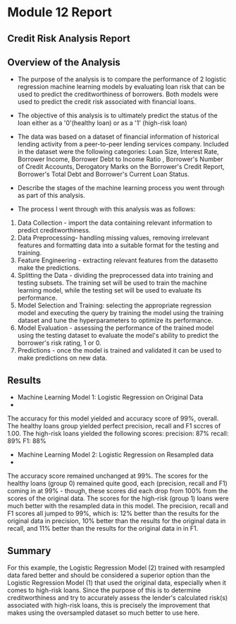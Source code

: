 # Module 12 Report 

## Credit Risk Analysis Report

## Overview of the Analysis

* The purpose of the analysis is to compare the performance of 2 logistic regression machine learning models by evaluating loan risk that can be used to predict the creditworthiness of borrowers. Both models were used to predict the credit risk associated with financial loans.

* The objective of this analysis is to ultimately predict the status of the loan either as a '0'(healthy loan) or as a '1' (high-risk loan)


* The data was based on a dataset of financial information of historical lending activity from a peer-to-peer lending services company. Included in the dataset were the following categories: Loan Size,   Interest Rate, Borrower Income, Borrower Debt to Income Ratio , Borrower's Number of Credit Accounts, Derogatory Marks on the Borrower's Credit Report, Borrower's Total Debt and Borrower's Current Loan Status.  




* Describe the stages of the machine learning process you went through as part of this analysis.
*  The process I went through with this analysis was as follows:
1. Data Collection  - import the data containing relevant information to predict creditworthiness. 
2. Data Preprocessing- handling missing values, removing irrelevant features and formatting data into a suitable format for the testing and training. 
3. Feature Engineering - extracting relevant features from the datasetto make the predictions. 
4. Splitting the Data - dividing the preprocessed data into training and testing subsets.  The training set will be used to train the machine learning model, while the testing set will be used to evaluate its performance.
5. Model Selection and Training:  selecting the appropriate regression model and executing the query by training the model using the training dataset and tune the hyperparameters to optimize its performance.
6. Model Evaluation - assessing the performance of the trained model using the testing dataset to evaluate the model's ability to predict the borrower's risk rating, 1 or 0. 
7. Predictions - once the model is trained and validated it can be used to make predictions on new data. 



## Results

* Machine Learning Model 1: Logistic Regression on Original Data
* 
The accuracy for this model yielded and accuracy score of 99%, overall.  
The healthy loans group yielded perfect precision, recall and F1 sccres of 1.00.
The high-risk loans yielded the following scores:
  precision: 87%
  recall: 89%
  F1: 88%


* Machine Learning Model 2: Logistic Regression on Resampled data
* 
The accuracy score remained unchanged at 99%.
The scores for the healthy loans (group 0) remained quite good, each (precision, recall and F1) coming in at 99% - though, these scores did each drop from 100% from the scores of the original data. 
The scores for the high-risk (group 1) loans were much better with the resampled data in this model.  The precision, recall and F1 scores all jumped to 99%, which is: 
  12% better than the results for the original data in precision,
  10% better than the results for the original data in recall, and
  11% better than the results for the original data in in F1.  
  
## Summary

For this example, the Logistic Regression Model (2)  trained with resampled data fared better and should be considered a superior option than the Logistic Regression Model (1) that used the original data, especially when it comes to high-risk loans.  Since the purpose of this is to determine creditworthiness and try to accurately assess the lender's calculated risk(s) associated with high-risk loans, this is precisely the improvement that makes using the oversampled dataset so much better to use here. 


